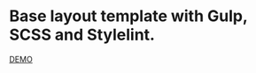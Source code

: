 # Base layout template with Gulp, SCSS and Stylelint.

 [DEMO](https://MateuszSlezak.github.io/Bang-Olufsen-landing/)

   
